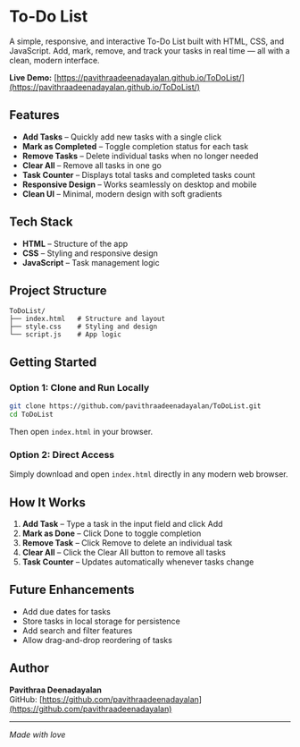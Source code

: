 # To-Do List

A simple, responsive, and interactive To-Do List built with HTML, CSS, and JavaScript. Add, mark, remove, and track your tasks in real time — all with a clean, modern interface.

**Live Demo:** [https://pavithraadeenadayalan.github.io/ToDoList/](https://pavithraadeenadayalan.github.io/ToDoList/)

## Features

- **Add Tasks** – Quickly add new tasks with a single click
- **Mark as Completed** – Toggle completion status for each task
- **Remove Tasks** – Delete individual tasks when no longer needed
- **Clear All** – Remove all tasks in one go
- **Task Counter** – Displays total tasks and completed tasks count
- **Responsive Design** – Works seamlessly on desktop and mobile
- **Clean UI** – Minimal, modern design with soft gradients

## Tech Stack

- **HTML** – Structure of the app
- **CSS** – Styling and responsive design
- **JavaScript** – Task management logic

## Project Structure

```
ToDoList/
├── index.html   # Structure and layout
├── style.css    # Styling and design
└── script.js    # App logic
```

## Getting Started

### Option 1: Clone and Run Locally
```bash
git clone https://github.com/pavithraadeenadayalan/ToDoList.git
cd ToDoList
```
Then open `index.html` in your browser.

### Option 2: Direct Access
Simply download and open `index.html` directly in any modern web browser.

## How It Works

1. **Add Task** – Type a task in the input field and click Add
2. **Mark as Done** – Click Done to toggle completion
3. **Remove Task** – Click Remove to delete an individual task
4. **Clear All** – Click the Clear All button to remove all tasks
5. **Task Counter** – Updates automatically whenever tasks change

## Future Enhancements

- Add due dates for tasks
- Store tasks in local storage for persistence
- Add search and filter features
- Allow drag-and-drop reordering of tasks

## Author

**Pavithraa Deenadayalan**  
GitHub: [https://github.com/pavithraadeenadayalan](https://github.com/pavithraadeenadayalan)

---

*Made with love*
